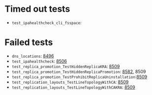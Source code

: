 # Timed out tests 
- `test_ipahealthcheck_cli_fsspace`:

# Failed tests
- `dns_locations`: [8496](https://pagure.io/freeipa/issue/8496)
- `test_ipahealthcheck`: [8506](https://pagure.io/freeipa/issue/8506)
- `test_replica_promotion_TestHiddenReplicaKRA`: [8509](https://pagure.io/freeipa/issue/8509)
- `test_replica_promotion_TestHiddenReplicaPromotion`: [8582](https://pagure.io/freeipa/issue/8582), 8509
- `test_replica_promotion_TestProhibitReplicaUninstallation`:[8509](https://pagure.io/freeipa/issue/8509)
- `test_replication_layouts_TestLineTopologyWithCA`: [8509](https://pagure.io/freeipa/issue/8509)
- `test_replication_layouts_TestLineTopologyWithCAKRA`: [8509](https://pagure.io/freeipa/issue/8509)
